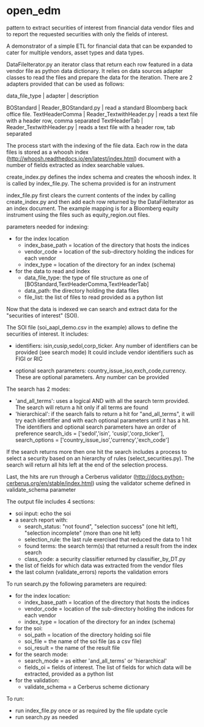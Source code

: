 # open_edm
pattern to extract securities of interest from financial data vendor files and to report
the requested securities with only the fields of interest.

A demonstrator of a simple ETL for financial data that can be expanded to cater for 
multiple vendors, asset types and data types.


DataFileIterator.py an iterator class that return each row featured in a  data vendor file as 
python data dictionary. It relies on data sources adapter classes to read the files and 
prepare the data for the iteration. There are 2 adapters provided that can be used as follows:

data_file_type  | adapter                  | description

BOStandard      | Reader_BOStandard.py     | read a standard Bloomberg back office file.
TextHeaderComma | Reader_TextwithHeader.py | reads a text file with a header row, comma separated
TextHeaderTab   | Reader_TextwithHeader.py | reads a text file with a header row, tab separated


The process start with the indexing of the file data. Each row in the data files is stored 
as a whoosh index (http://whoosh.readthedocs.io/en/latest/index.html) document 
with a number of fields extracted as index searchable values.

create_index.py defines the index schema and creates the whoosh index. It is called by 
index_file.py. The schema provided is for an instrument

index_file.py first clears the current contents of the index by calling create_index.py 
and then add each row returned by the DataFileIterator as an index document. The example 
mapping is for a Bloomberg equity instrument using the files such as equity_region.out files.

parameters needed for indexing:
 - for the index location
 	- index_base_path = location of the directory that hosts the indices
 	- vendor_code = location of the sub-directory holding the indices for each vendor
	- index_type = location of the directory for an index (schema) 
 - for the data to read and index
 	- data_file_type: the type of file structure as one of [BOStandard,TextHeaderComma,TextHeaderTab]
 	- data_path: the directory holding the data files
 	- file_list: the list of files to read provided as a python list


Now that the data is indexed we can search and extract data for the "securities of 
interest" (SOI).

The SOI file (soi_aapl_demo.csv in the example) allows to define the securities of interest.
It includes:
 - identifiers: isin,cusip,sedol,corp_ticker. 
				   Any number of identifiers can be provided (see search mode)
				   It could include vendor identifiers such as FIGI or RIC
				
- optional search parameters: country_issue_iso,exch_code,currency. 
								These are optional parameters. Any number can be provided
								
The search has 2 modes:
 - 'and_all_terms': uses a logical AND with all the search term provided. 
					  The search will return a hit only if all terms are found
 - 'hierarchical':	if the search fails to return a hit for "and_all_terms", it will 
						try each identifier and with each optional parameters until it has a hit.
						The identifiers and optional search parameters have an order of preference
	search_ids = ['sedol','isin', 'cusip','corp_ticker'], 
	search_options = ['country_issue_iso','currency','exch_code']

If the search returns more then one hit the search includes a process to select a security 
based on an hierarchy of rules (select_securities.py). The search will return all hits left
 at the end of the selection process.
 
Last, the hits are run through a Cerberus validator (http://docs.python-cerberus.org/en/stable/index.html)
 using the validator scheme defined in validate_schema parameter
 
The output file includes 4 sections:
 - soi input: echo the soi 
 - a search report with:
 	- search_status: "not found",
					 "selection success" (one hit left),
					 "selection incomplete" (more than one hit left)
	- selection_rule: the last rule exercised that reduced the data to 1 hit
	- found terms: the search term(s) that returned a result from the index search
	- class_code: a security classifier returned by classifier_by_DT.py
 - the list of fields for which data was extracted from the vendor files
 - the last column (validate_errors) reports the validation errors 
	
To run search.py the following parameters are required:
 - for the index location:
	- index_base_path = location of the directory that hosts the indices
	- vendor_code = location of the sub-directory holding the indices for each vendor
	- index_type = location of the directory for an index (schema)  
 - for the soi:
	- soi_path = location of the directory holding soi file
	- soi_file = the name of the soi file (as a csv file)
	- soi_result = the name of the result file
 - for the search mode:
	- search_mode = as either 'and_all_terms' or 'hierarchical'
	- fields_oi = fields of interest. The list of fields for which data will be 
				 extracted, provided as a python list  
 - for the validation:		
	 - validate_schema =  a Cerberus scheme dictionary
							
To run:
 - run index_file.py once or as required by the file update cycle
 - run search.py as needed